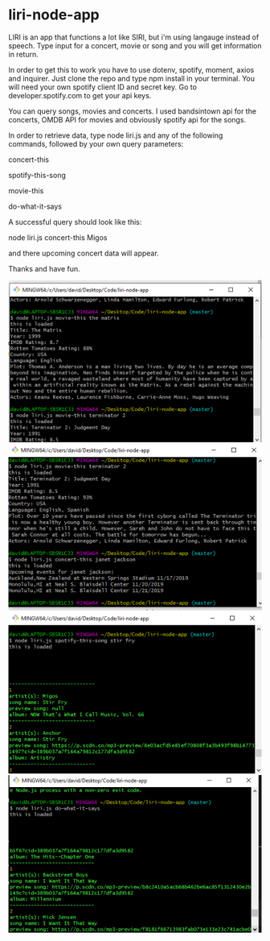 # liri-node-app

LIRI is an app that functions a lot like SIRI, but i'm using langauge instead of speech. Type input for a concert, movie or song and you will get information in return.

In order to get this to work you have to use dotenv, spotify, moment, axios and inquirer. Just clone the repo and type npm install in your terminal. You will need your own spotify client ID and secret key. Go to developer.spotify.com to get your api keys.

You can query songs, movies and concerts. I used bandsintown api for the concerts, OMDB API for movies and obviously spotify api for the songs.

In order to retrieve data, type node liri.js and any of the following commands, followed by your own query parameters:

concert-this

spotify-this-song

movie-this

do-what-it-says

A successful query should look like this:

node liri.js concert-this Migos

and there upcoming concert data will appear.

Thanks and have fun.

![screenshot](images\liri-snip-2.PNG)
![screenshot](images\liri-snip-3.PNG)
![screenshot](images\liri-snip-4.PNG)
![screenshot](images\liri-snip-5.PNG)